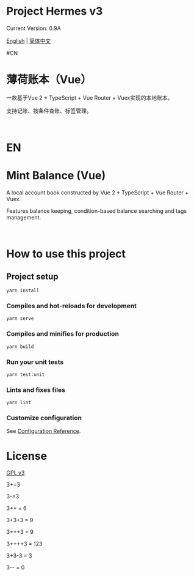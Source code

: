 # Project Hermes v3

Current Version: 0.9A 

[English](#EN) | [简体中文](#CN)

#CN

# 薄荷账本（Vue）

一款基于Vue 2 + TypeScript + Vue Router + Vuex实现的本地账本。

支持记账、按条件查账、标签管理。

<br>

# EN

# Mint Balance (Vue)

A local account book constructed by Vue 2 + TypeScript + Vue Router + Vuex.

Features balance keeping, condition-based balance searching and tags management.

<br>

# How to use this project

## Project setup
```
yarn install
```

### Compiles and hot-reloads for development
```
yarn serve
```

### Compiles and minifies for production
```
yarn build
```

### Run your unit tests
```
yarn test:unit
```

### Lints and fixes files
```
yarn lint
```

### Customize configuration
See [Configuration Reference](https://cli.vuejs.org/config/).

# License
[GPL v3](http://www.gnu.org/licenses/gpl-3.0.html)



3+=3

3-=3

3++ = 6

3+3+3 = 9

3+++3 = 9

3++++3 = 123

3+3-3 = 3

3-- = 0

